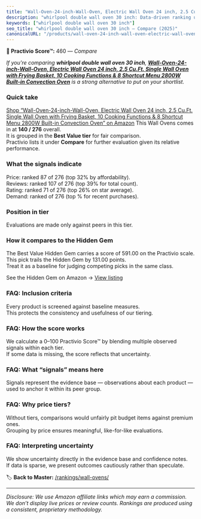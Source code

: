 ```yaml
---
title: "Wall-Oven-24-inch-Wall-Oven, Electric Wall Oven 24 inch, 2.5 Cu.Ft. Single Wall Oven with Frying Basket, 10 Cooking Functions & 8 Shortcut Menu 2800W Built-in Convection Oven"
description: "whirlpool double wall oven 30 inch: Data-driven ranking using the Practivio Score™. Positioned by quality, value, demand, findability, momentum."
keywords: ["whirlpool double wall oven 30 inch"]
seo_title: "whirlpool double wall oven 30 inch — Compare (2025)"
canonicalURL: "/products/wall-oven-24-inch-wall-oven-electric-wall-oven-24-inch-25-cuft-single-wall-oven-with-frying-basket-10-cooking-functions-8-shortcut-menu-2800w-built-in-convection-oven-B0DTTYQRWF/"
---
```


**🛒 Practivio Score™:** 460 — _Compare_


*If you're comparing **whirlpool double wall oven 30 inch**, **[Wall-Oven-24-inch-Wall-Oven, Electric Wall Oven 24 inch, 2.5 Cu.Ft. Single Wall Oven with Frying Basket, 10 Cooking Functions & 8 Shortcut Menu 2800W Built-in Convection Oven](https://www.amazon.com/dp/B0DTTYQRWF?tag=practivio-20)** is a strong alternative to put on your shortlist.*
### Quick take
[Shop “Wall-Oven-24-inch-Wall-Oven, Electric Wall Oven 24 inch, 2.5 Cu.Ft. Single Wall Oven with Frying Basket, 10 Cooking Functions & 8 Shortcut Menu 2800W Built-in Convection Oven” on Amazon](https://www.amazon.com/dp/B0DTTYQRWF?tag=practivio-20)
This Wall Ovens comes in at **140 / 276** overall.  
It is grouped in the **Best Value tier** for fair comparison.  
Practivio lists it under **Compare** for further evaluation given its relative performance.

### What the signals indicate
Price: ranked 87 of 276 (top 32% by affordability).  
Reviews: ranked 107 of 276 (top 39% for total count).  
Rating: ranked 71 of 276 (top 26% on star average).  
Demand: ranked  of 276 (top % for recent purchases).

### Position in tier
Evaluations are made only against peers in this tier.

### How it compares to the Hidden Gem
The Best Value Hidden Gem carries a score of 591.00 on the Practivio scale.  
This pick trails the Hidden Gem by 131.00 points.  
Treat it as a baseline for judging competing picks in the same class.  

See the Hidden Gem on Amazon → [View listing](https://www.amazon.com/dp/B0D1CXL52G?tag=practivio-20)

### FAQ: Inclusion criteria
Every product is screened against baseline measures.  
This protects the consistency and usefulness of our tiering.

### FAQ: How the score works
We calculate a 0–100 Practivio Score™ by blending multiple observed signals within each tier.  
If some data is missing, the score reflects that uncertainty.

### FAQ: What “signals” means here
Signals represent the evidence base — observations about each product — used to anchor it within its peer group.

### FAQ: Why price tiers?
Without tiers, comparisons would unfairly pit budget items against premium ones.  
Grouping by price ensures meaningful, like-for-like evaluations.

### FAQ: Interpreting uncertainty
We show uncertainty directly in the evidence base and confidence notes.  
If data is sparse, we present outcomes cautiously rather than speculate.

<!-- Missing template for Compare/CompareWithinPriceClass -->


🏷️ **Back to Master:** [/rankings/wall-ovens/](/rankings/wall-ovens/)

---
_Disclosure: We use Amazon affiliate links which may earn a commission. We don’t display live prices or review counts. Rankings are produced using a consistent, proprietary methodology._
